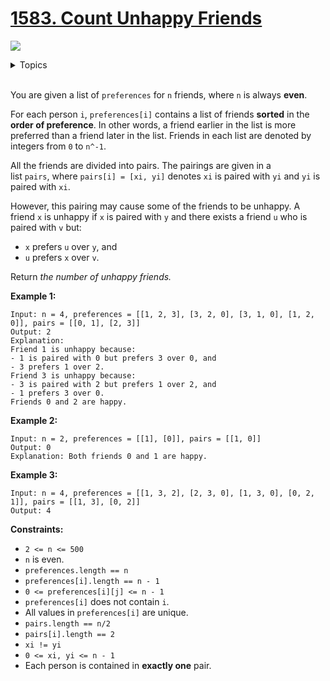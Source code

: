 # [1583. Count Unhappy Friends](https://leetcode-cn.com/problems/count-unhappy-friends/)

![](https://img.shields.io/badge/Difficulty-Medium-F8AF40.svg)


<details>
<summary>Topics</summary>

* [`Array`](https://leetcode.com/tag/array/)
* [`Simulation`](https://leetcode.com/tag/simulation/)

</details>
<br />

You are given a list of `preferences` for `n` friends, where `n` is always **even**.

For each person `i`, `preferences[i]` contains a list of friends **sorted** in the **order of preference**. In other words, a friend earlier in the list is more preferred than a friend later in the list. Friends in each list are denoted by integers from `0` to `n^-1`.

All the friends are divided into pairs. The pairings are given in a list `pairs`, where `pairs[i] = [xi, yi]` denotes `xi` is paired with `yi` and `yi` is paired with `xi`.

However, this pairing may cause some of the friends to be unhappy. A friend `x` is unhappy if `x` is paired with `y` and there exists a friend `u` who is paired with `v` but:

 + `x` prefers `u` over `y`, and
 + `u` prefers `x` over `v`.

Return *the number of unhappy friends.*

**Example 1:**

```
Input: n = 4, preferences = [[1, 2, 3], [3, 2, 0], [3, 1, 0], [1, 2, 0]], pairs = [[0, 1], [2, 3]]
Output: 2
Explanation:
Friend 1 is unhappy because:
- 1 is paired with 0 but prefers 3 over 0, and
- 3 prefers 1 over 2.
Friend 3 is unhappy because:
- 3 is paired with 2 but prefers 1 over 2, and
- 1 prefers 3 over 0.
Friends 0 and 2 are happy.
```

**Example 2:**

```
Input: n = 2, preferences = [[1], [0]], pairs = [[1, 0]]
Output: 0
Explanation: Both friends 0 and 1 are happy.
```

**Example 3:**

```
Input: n = 4, preferences = [[1, 3, 2], [2, 3, 0], [1, 3, 0], [0, 2, 1]], pairs = [[1, 3], [0, 2]]
Output: 4
```

**Constraints:**

 + `2 <= n <= 500`
 + `n` is even.
 + `preferences.length == n`
 + `preferences[i].length == n - 1`
 + `0 <= preferences[i][j] <= n - 1`
 + `preferences[i]` does not contain `i`.
 + All values in `preferences[i]` are unique.
 + `pairs.length == n/2`
 + `pairs[i].length == 2`
 + `xi != yi`
 + `0 <= xi, yi <= n - 1`
 + Each person is contained in **exactly one** pair.
